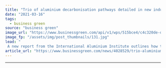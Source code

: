 ```yaml
---
title: "Trio of aluminium decarbonisation pathways detailed in new industry report"
date: "2021-03-16"
tags: 
  - business green
source: "business green"
image_url: "https://www.businessgreen.com/api/v1/wps/515bce4/c4c320de-d642-4a93-8a22-d4e55c7e192f/3/iStock-1050423728-185x114.jpg"
image_fp: "/assets/img/post_thumbnails/131.jpg"
lead: "
 A new report from the International Aluminium Institute outlines how the industry can decarbonise while simultaneously meeting massive increases in anticipated demand ..."
article_url: "https://www.businessgreen.com/news/4028529/trio-aluminium-decarbonisation-pathways-detailed-industry-report"
---
```


---
